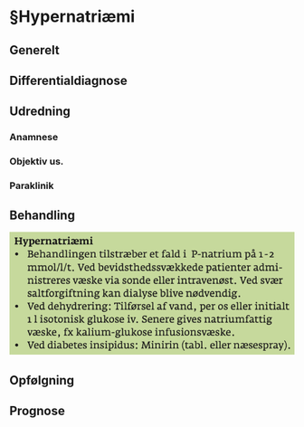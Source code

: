 # §Hypernatriæmi
## Generelt


## Differentialdiagnose


## Udredning
### Anamnese

### Objektiv us.

### Paraklinik

## Behandling
![](BearImages/DFA019CE-CA74-4EB8-AC1E-04247496D66C-15714-000036C71D9C6E43/E75FB51D-224D-4C42-9ABC-6A5E13D82303.png)

## Opfølgning


## Prognose


<!-- #anki/deck/Medicine #anki/tag/med/Acute care# -->

<!-- {BearID:6811756E-F9A8-445A-AE3F-1438BA6AB223-15714-000036C2FAC9819F} -->

